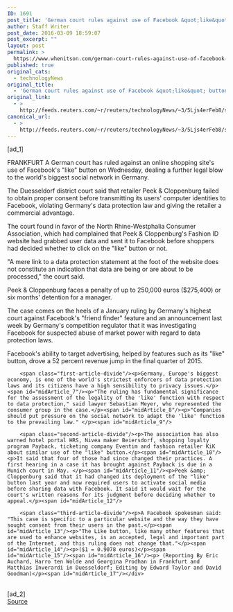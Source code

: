 ```yaml
---
ID: 1691
post_title: 'German court rules against use of Facebook &quot;like&quot; button'
author: Staff Writer
post_date: 2016-03-09 18:59:07
post_excerpt: ""
layout: post
permalink: >
  https://www.whenitson.com/german-court-rules-against-use-of-facebook-like-button/
published: true
original_cats:
  - technologyNews
original_title:
  - 'German court rules against use of Facebook &quot;like&quot; button'
original_link:
  - >
    http://feeds.reuters.com/~r/reuters/technologyNews/~3/5Ljs4erFeb8/story01.htm
canonical_url:
  - >
    http://feeds.reuters.com/~r/reuters/technologyNews/~3/5Ljs4erFeb8/story01.htm
---
```

 [ad_1]
<br><div id="articleText">
<span id="midArticle_start"/>

<span class="focusParagraph" readability="4"><p><span class="articleLocation">FRANKFURT</span> A German court has ruled against an online shopping site's use of Facebook's "like" button on Wednesday, dealing a further legal blow to the world's biggest social network in Germany.</p></span><span id="midArticle_0"/><p>The Duesseldorf district court said that retailer Peek &amp; Cloppenburg failed to obtain proper consent before transmitting its users' computer identities to Facebook, violating Germany's  data protection law and giving the retailer a commercial advantage.</p><span id="midArticle_1"/><p>The court found in favor of the North Rhine-Westphalia Consumer Association, which had complained that Peek &amp; Cloppenburg's Fashion ID website had grabbed user data and sent it to Facebook before shoppers had decided whether to click on the "like" button or not.</p><span id="midArticle_2"/><p>"A mere link to a data protection statement at the foot of the website does not constitute an indication that data are  being or are about to be processed," the court said.</p><span id="midArticle_3"/><p>Peek &amp; Cloppenburg faces a penalty of up to 250,000 euros ($275,400) or six months' detention for a manager.</p><span id="midArticle_4"/><p>The case comes on the heels of a January ruling by Germany's highest court against Facebook's "friend finder" feature and an announcement last week by Germany's competition regulator that it was investigating Facebook for suspected abuse of market power with regard to data protection laws.</p><span id="midArticle_5"/><p>Facebook's ability to target advertising, helped by features such as its "like" button, drove a 52 percent revenue jump in the final quarter of 2015. </p><span id="midArticle_6"/>
        
        <span class="first-article-divide"/><p>Germany, Europe's biggest economy, is one of the world's strictest enforcers of data protection laws and its citizens have a high sensibility to privacy issues.</p><span id="midArticle_7"/><p>"The ruling has fundamental significance for the assessment of the legality of the 'like' function with respect to data protection," said lawyer Sebastian Meyer, who represented the consumer group in the case.</p><span id="midArticle_8"/><p>"Companies should put pressure on the social network to adapt the 'like' function to the prevailing law." </p><span id="midArticle_9"/>
        
        <span class="second-article-divide"/><p>The association has also warned hotel portal HRS, Nivea maker Beiersdorf, shopping loyalty program Payback, ticketing company Eventim and fashion retailer KiK about similar use of the "like" button.</p><span id="midArticle_10"/><p>It said that four of those had since changed their practices. A first hearing in a case it has brought against Payback is due in a Munich court in May. </p><span id="midArticle_11"/><p>Peek &amp; Cloppenburg said that it had changed its deployment of the "like" button last year and now required users to activate social media before sharing data with Facebook. It said it would wait for the court's written reasons for its judgment before deciding whether to appeal.</p><span id="midArticle_12"/>
        
        <span class="third-article-divide"/><p>A Facebook spokesman said: "This case is specific to a particular website and the way they have sought consent from their users in the past.</p><span id="midArticle_13"/><p>"The Like button, like many other features that are used to enhance websites, is an accepted, legal and important part of the Internet, and this ruling does not change that."</p><span id="midArticle_14"/><p>($1 = 0.9078 euros)</p><span id="midArticle_15"/><span id="midArticle_16"/><p> (Reporting By Eric Auchard, Harro ten Wolde and Georgina Prodhan in Frankfurt and Matthias Inverardi in Duesseldorf; Editing by Edward Taylor and David Goodman)</p><span id="midArticle_17"/></div>
<br>[ad_2]
<br><a href="http://feeds.reuters.com/~r/reuters/technologyNews/~3/5Ljs4erFeb8/story01.htm">Source </a>